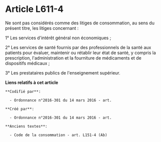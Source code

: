 # Article L611-4

Ne sont pas considérés comme des litiges de consommation, au sens du présent titre, les litiges concernant :

1° Les services d'intérêt général non économiques ;

2° Les services de santé fournis par des professionnels de la santé aux patients pour évaluer, maintenir ou rétablir leur
état de santé, y compris la prescription, l'administration et la fourniture de médicaments et de dispositifs médicaux ;

3° Les prestataires publics de l'enseignement supérieur.

**Liens relatifs à cet article**

	**Codifié par**:

	  - Ordonnance n°2016-301 du 14 mars 2016 - art.

	**Créé par**:

	  - Ordonnance n°2016-301 du 14 mars 2016 - art.

	**Anciens textes**:

	  - Code de la consommation - art. L151-4 (Ab)
